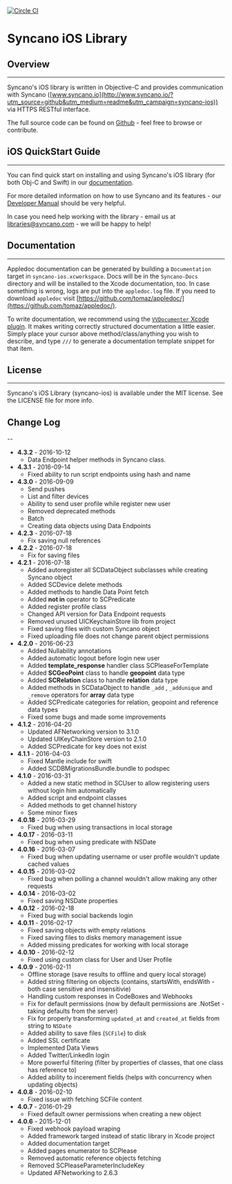[![Circle CI](https://circleci.com/gh/Syncano/syncano-ios/tree/master.svg?style=svg)](https://circleci.com/gh/Syncano/syncano-ios/tree/master)

# Syncano iOS Library

## Overview
---

Syncano's iOS library is written in Objective-C and provides communication with Syncano ([www.syncano.io](http://www.syncano.io/?utm_source=github&utm_medium=readme&utm_campaign=syncano-ios)) via HTTPS RESTful interface.

The full source code can be found on [Github](https://github.com/Syncano/syncano-ios) - feel free to browse or contribute.

## iOS QuickStart Guide
---

You can find quick start on installing and using Syncano's iOS library (for both Obj-C and Swift) in our [documentation](http://docs.syncano.com/docs/ios/?utm_source=github&utm_medium=readme&utm_campaign=syncano-ios).

For more detailed information on how to use Syncano and its features - our [Developer Manual](http://docs.syncano.com/docs/getting-started-with-syncano/?utm_source=github&utm_medium=readme&utm_campaign=syncano-ios) should be very helpful.

In case you need help working with the library - email us at libraries@syncano.com - we will be happy to help!

## Documentation
-------------

 Appledoc documentation can be generated by building a `Documentation` target in `syncano-ios.xcworkspace`. Docs will be in the `Syncano-Docs` directory and will be installed to the Xcode documentation, too. In case something is wrong, logs are put into the `appledoc.log` file. If you need to download `appledoc` visit [https://github.com/tomaz/appledoc/](https://github.com/tomaz/appledoc/).

To write documentation, we recommend using the [`VVDocumenter` Xcode plugin](https://github.com/onevcat/VVDocumenter-Xcode). It makes writing correctly structured documentation a little easier. Simply place your cursor above method/class/anything you wish to describe, and type `///` to generate a documentation template snippet for that item.

## License
---

Syncano's iOS Library (syncano-ios) is available under the MIT license. See the LICENSE file for more info.

## Change Log
--
* **4.3.2** - 2016-10-12
    * Data Endpoint helper methods in Syncano class.
* **4.3.1** - 2016-09-14
    * Fixed ability to run script endpoints using hash and name
* **4.3.0** - 2016-09-09
    * Send pushes
    * List and filter devices
    * Ability to send user profile while register new user
    * Removed deprecated methods
    * Batch
    * Creating data objects using Data Endpoints
* **4.2.3** - 2016-07-18
    * Fix saving null references
* **4.2.2** - 2016-07-18
    * Fix for saving files
* **4.2.1** - 2016-07-18
    * Added autoregister all SCDataObject subclasses while creating Syncano object
    * Added SCDevice delete methods
    * Added methods to handle Data Point fetch
    * Added **not in** operator to SCPredicate
    * Added register profile class
    * Changed API version for Data Endpoint requests
    * Removed unused UICKeychainStore lib from project
    * Fixed saving files with custom Syncano object
    * Fixed uploading file does not change parent object permissions
* **4.2.0** - 2016-06-23
    * Added Nullability annotations
    * Added automatic logout before login new user
    * Added **template_response** handler class SCPleaseForTemplate
    * Added **SCGeoPoint** class to handle **geopoint** data type
    * Added **SCRelation** class to handle **relation** data type
    * Added methods in SCDataObject to handle  `_add` , `_addunique` and `_remove` operators for **array** data type
    * Added SCPredicate categories for relation, geopoint and reference data types
    * Fixed some bugs and made some improvements
* **4.1.2** - 2016-04-20
    * Updated AFNetworking version to 3.1.0
    * Updated UIKeyChainStore version to 2.1.0
    * Added SCPredicate for key does not exist
* **4.1.1** - 2016-04-03
    * Fixed Mantle include for swift
    * Added SCDBMigrationsBundle.bundle to podspec
* **4.1.0** - 2016-03-31
    * Added a new static method in SCUser to allow registering users without login him automatically
    * Added script and endpoint classes
    * Added methods to get channel history
    * Some minor fixes
* **4.0.18** - 2016-03-29
    * Fixed bug when using transactions in local storage
* **4.0.17** - 2016-03-11
    * Fixed bug when using predicate with NSDate
* **4.0.16** - 2016-03-07
    * Fixed bug when updating username or user profile wouldn't update cached values
* **4.0.15** - 2016-03-02
    * Fixed bug when polling a channel wouldn't allow making any other requests
* **4.0.14** - 2016-03-02
    * Fixed saving NSDate properties
* **4.0.12** - 2016-02-18
    * Fixed bug with social backends login
* **4.0.11** - 2016-02-17
    * Fixed saving objects with empty relations
    * Fixed saving files to disks memory management issue
    * Added missing predicates for working with local storage
* **4.0.10** - 2016-02-12
    * Fixed using custom class for User and User Profile
* **4.0.9** - 2016-02-11
    * Offline storage (save results to offline and query local storage)
    * Added string filtering on objects (contains, startsWith, endsWith - both case sensitive and insensitivie)
    * Handling custom responses in CodeBoxes and Webhooks
    * Fix for default permissions (now by default permissions are .NotSet - taking defaults from the server)
    * Fix for properly transforming `updated_at` and `created_at` fields from string to `NSDate`
    * Added ability to save files (`SCFile`) to disk
    * Added SSL certificate  
    * Implemented Data Views
    * Added Twitter/LinkedIn login
    * More powerful filtering (filter by properties of classes, that one class has reference to)
    * Added ability to incerement fields (helps with concurrency when updating objects)
* **4.0.8** - 2016-02-10
    * Fixed issue with fetching SCFile content
* **4.0.7** - 2016-01-29
    * Fixed default owner permissions when creating a new object
* **4.0.6** - 2015-12-01
    * Fixed webhook payload wraping
    * Added framework targed instead of static library in Xcode project
    * Added documentation target
    * Added pages enumerator to SCPlease
    * Removed automatic reference objects fetching
    * Removed SCPleaseParameterIncludeKey
    * Updated AFNetworking to 2.6.3
